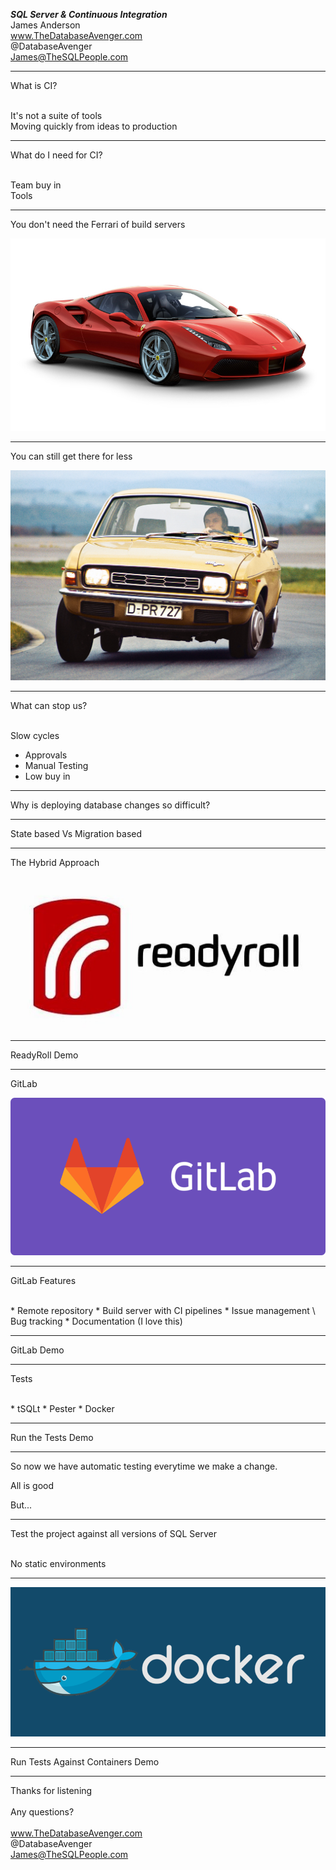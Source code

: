 

***SQL Server & Continuous Integration***
<br>
James Anderson
<br>
www.TheDatabaseAvenger.com
<br>
@DatabaseAvenger
<br>
James@TheSQLPeople.com

---

What is CI?


<br>
It's not a suite of tools<!-- .element: class="fragment" -->

<br>
Moving quickly from ideas to production
<!-- .element: class="fragment" -->

---

What do I need for CI?


<br>
Team buy in


<br>
Tools

---

You don't need the Ferrari of build servers

![Image](./assets/img/Ferrari.jpg)

---

You can still get there for less

![Image](./assets/img/allegro.jpg)

---

What can stop us?


<br>
Slow cycles<!-- .element: class="fragment" -->


* Approvals<!-- .element: class="fragment" -->
* Manual Testing<!-- .element: class="fragment" -->
* Low buy in<!-- .element: class="fragment" -->

---

Why is deploying database changes so difficult?

---

State based Vs Migration based

---

The Hybrid Approach


![Image](./assets/img/RedgateReadyRoll.jpg)

---

ReadyRoll Demo

---

GitLab


![Image](./assets/img/gitlab.png)

---

GitLab Features

<br>
* Remote repository
* Build server with CI pipelines
* Issue management \ Bug tracking
* Documentation (I love this)

---

GitLab Demo

---

Tests

<br>
* tSQLt
* Pester
* Docker

---

Run the Tests Demo

---

So now we have automatic testing everytime we make a change.



All is good<!-- .element: class="fragment" -->



But...<!-- .element: class="fragment" -->

---

Test the project against all versions of SQL Server


<br>
No static environments<!-- .element: class="fragment" -->

---

![Image](./assets/img/docker.png)

---

Run Tests Against Containers Demo

---

Thanks for listening
<br>
<br>
Any questions?
<br>
<br>
www.TheDatabaseAvenger.com
<br>
@DatabaseAvenger
<br>
James@TheSQLPeople.com
